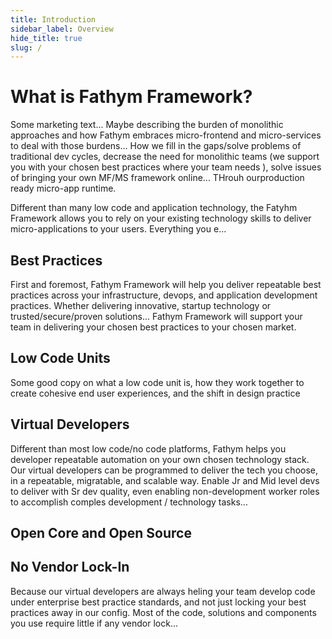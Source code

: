 ```yaml
---
title: Introduction
sidebar_label: Overview
hide_title: true
slug: /
---
```


# What is Fathym Framework?

Some marketing text... Maybe describing the burden of monolithic approaches and how Fathym embraces micro-frontend and micro-services to deal with those burdens...  How we fill in the gaps/solve problems of traditional dev cycles, decrease the need for monolithic teams (we support you with your chosen best practices where your team needs ), solve issues of bringing your own MF/MS framework online...  THrouh ourproduction ready micro-app runtime.

Different than many low code and application technology, the Fatyhm Framework allows you to rely on your existing technology skills to deliver micro-applications to your users.  Everything you e...

## Best Practices

First and foremost, Fathym Framework will help you deliver repeatable best practices across your infrastructure, devops, and application development practices.  Whether delivering innovative, startup technology or trusted/secure/proven solutions...   Fathym Framework will support your team in delivering your chosen best practices to your chosen market.

## Low Code Units

Some good copy on what a low code unit is, how they work together to create cohesive end user experiences, and the shift in design practice

## Virtual Developers

Different than most low code/no code platforms, Fathym helps you developer repeatable automation on your own chosen technology stack.  Our virtual developers can be programmed to deliver the tech you choose, in a repeatable, migratable, and scalable way.  Enable Jr and Mid level devs to deliver with Sr dev quality, even enabling non-development worker roles to accomplish comples development / technology tasks...

## Open Core and Open Source

## No Vendor Lock-In

Because our virtual developers are always heling your team develop code under enterprise best practice standards, and not just locking your best practices away in our config.  Most of the code, solutions and components you use require little if any vendor lock...
